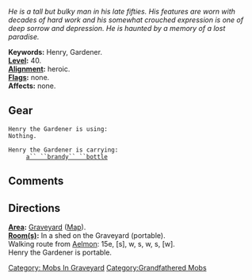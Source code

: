*He is a tall but bulky man in his late fifties. His features are worn
with decades of hard work and his somewhat crouched expression is one of
deep sorrow and depression. He is haunted by a memory of a lost
paradise.*

**Keywords:** Henry, Gardener.  
**[Level](Level.md "wikilink"):** 40.  
**[Alignment](Alignment.md "wikilink"):** heroic.  
**[Flags](:Category:_Mob_Types.md "wikilink"):** none.  
**Affects:** none.  

## Gear

`Henry the Gardener is using:`  
`Nothing.`

`Henry the Gardener is carrying:`  
`     `[`a`` ``brandy`` ``bottle`](Brandy_Bottle.md "wikilink")

## Comments

## Directions

**[Area](:Category:_Areas.md "wikilink"):**
[Graveyard](:Category:_Graveyard.md "wikilink")
([Map](Graveyard_Map.md "wikilink")).  
**[Room(s)](:Category:_Rooms.md "wikilink"):** In a shed on the
Graveyard (portable).  
Walking route from [Aelmon](Aelmon.md "wikilink"): 15e, \[s\], w, s, w,
s, \[w\].  
Henry the Gardener is portable.  

[Category: Mobs In Graveyard](Category:_Mobs_In_Graveyard "wikilink")
[Category:Grandfathered Mobs](Category:Grandfathered_Mobs "wikilink")

